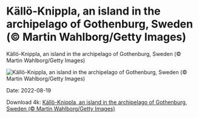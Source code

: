 # Källö-Knippla, an island in the archipelago of Gothenburg, Sweden (© Martin Wahlborg/Getty Images)

Källö-Knippla, an island in the archipelago of Gothenburg, Sweden (© Martin Wahlborg/Getty Images)

![Källö-Knippla, an island in the archipelago of Gothenburg, Sweden (© Martin Wahlborg/Getty Images)](https://bing.com/th?id=OHR.SourHerring_EN-US2672490827_UHD.jpg&w=1024&h=576)

Date: 2022-08-19

Download 4k: [Källö-Knippla, an island in the archipelago of Gothenburg, Sweden (© Martin Wahlborg/Getty Images)](https://bing.com/th?id=OHR.SourHerring_EN-US2672490827_UHD.jpg)


